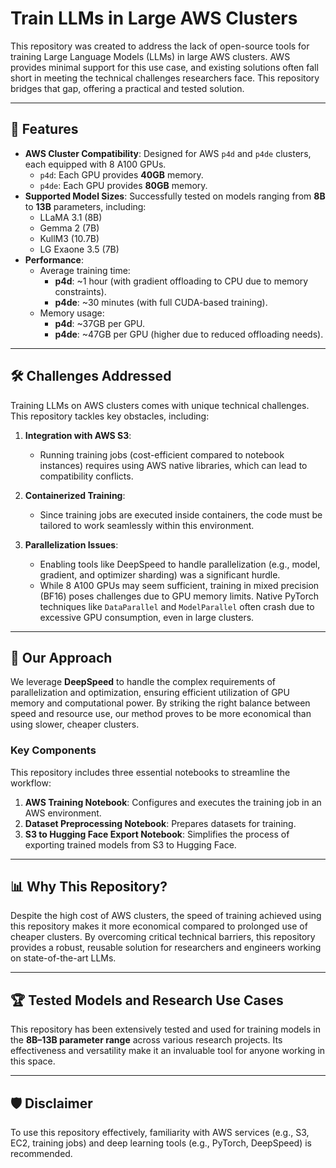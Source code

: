 # Train LLMs in Large AWS Clusters

This repository was created to address the lack of open-source tools for training Large Language Models (LLMs) in large AWS clusters. AWS provides minimal support for this use case, and existing solutions often fall short in meeting the technical challenges researchers face. This repository bridges that gap, offering a practical and tested solution.

---

## 🚀 Features

- **AWS Cluster Compatibility**: Designed for AWS `p4d` and `p4de` clusters, each equipped with 8 A100 GPUs.
  - `p4d`: Each GPU provides **40GB** memory.
  - `p4de`: Each GPU provides **80GB** memory.
- **Supported Model Sizes**: Successfully tested on models ranging from **8B** to **13B** parameters, including:
  - LLaMA 3.1 (8B)
  - Gemma 2 (7B)
  - KullM3 (10.7B)
  - LG Exaone 3.5 (7B)
- **Performance**:
  - Average training time:
    - **p4d**: ~1 hour (with gradient offloading to CPU due to memory constraints).
    - **p4de**: ~30 minutes (with full CUDA-based training).
  - Memory usage:
    - **p4d**: ~37GB per GPU.
    - **p4de**: ~47GB per GPU (higher due to reduced offloading needs).

---

## 🛠️ Challenges Addressed

Training LLMs on AWS clusters comes with unique technical challenges. This repository tackles key obstacles, including:

1. **Integration with AWS S3**:
   - Running training jobs (cost-efficient compared to notebook instances) requires using AWS native libraries, which can lead to compatibility conflicts.
   
2. **Containerized Training**:
   - Since training jobs are executed inside containers, the code must be tailored to work seamlessly within this environment.

3. **Parallelization Issues**:
   - Enabling tools like DeepSpeed to handle parallelization (e.g., model, gradient, and optimizer sharding) was a significant hurdle.
   - While 8 A100 GPUs may seem sufficient, training in mixed precision (BF16) poses challenges due to GPU memory limits. Native PyTorch techniques like `DataParallel` and `ModelParallel` often crash due to excessive GPU consumption, even in large clusters.

---

## 🧠 Our Approach

We leverage **DeepSpeed** to handle the complex requirements of parallelization and optimization, ensuring efficient utilization of GPU memory and computational power. By striking the right balance between speed and resource use, our method proves to be more economical than using slower, cheaper clusters.

### Key Components
This repository includes three essential notebooks to streamline the workflow:

1. **AWS Training Notebook**: Configures and executes the training job in an AWS environment.
2. **Dataset Preprocessing Notebook**: Prepares datasets for training.
3. **S3 to Hugging Face Export Notebook**: Simplifies the process of exporting trained models from S3 to Hugging Face.

---

## 📊 Why This Repository?

Despite the high cost of AWS clusters, the speed of training achieved using this repository makes it more economical compared to prolonged use of cheaper clusters. By overcoming critical technical barriers, this repository provides a robust, reusable solution for researchers and engineers working on state-of-the-art LLMs.

---

## 🏆 Tested Models and Research Use Cases

This repository has been extensively tested and used for training models in the **8B–13B parameter range** across various research projects. Its effectiveness and versatility make it an invaluable tool for anyone working in this space.

---

## 🛡️ Disclaimer

To use this repository effectively, familiarity with AWS services (e.g., S3, EC2, training jobs) and deep learning tools (e.g., PyTorch, DeepSpeed) is recommended.

